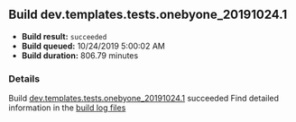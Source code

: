## Build dev.templates.tests.onebyone_20191024.1
- **Build result:** `succeeded`
- **Build queued:** 10/24/2019 5:00:02 AM
- **Build duration:** 806.79 minutes
### Details
Build [dev.templates.tests.onebyone_20191024.1](https://winappstudio.visualstudio.com/web/build.aspx?pcguid=a4ef43be-68ce-4195-a619-079b4d9834c2&builduri=vstfs%3a%2f%2f%2fBuild%2fBuild%2f31557) succeeded
Find detailed information in the [build log files]()
